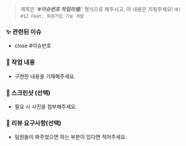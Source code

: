 
> 제목은 '**_#이슈번호 작업라벨:_**' 형식으로 해주시고, 이 내용은 지워주세요!
```예) #12 Feat: 회원가입 기능 개발```

### ✨ 관련된 이슈
- close #이슈번호

### 🙌 작업 내용
- 구현한 내용을 기재해주세요.

### 📸 스크린샷 (선택)
- 필요 시 사진을 첨부해주세요.

### 🤔 리뷰 요구사항(선택)
- 팀원들이 봐주었으면 하는 부분이 있다면 적어주세요.